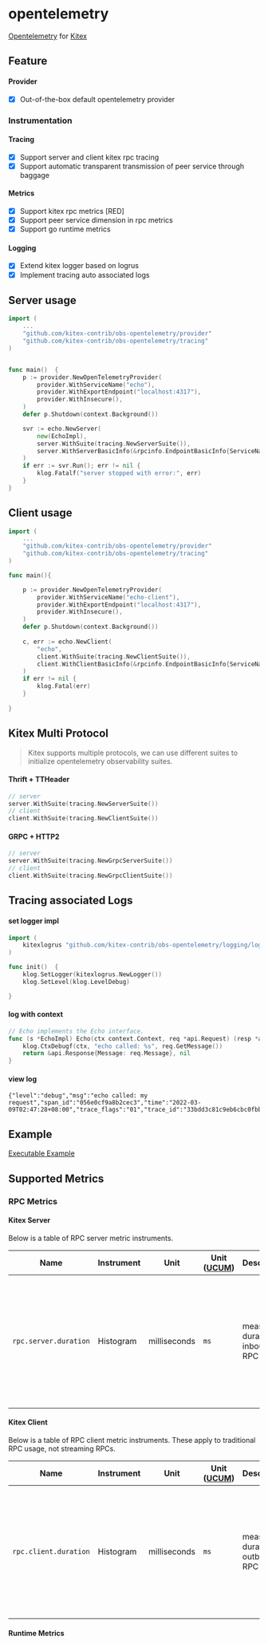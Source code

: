 # opentelemetry

[Opentelemetry](https://opentelemetry.io/) for [Kitex](https://github.com/cloudwego/kitex)

## Feature
#### Provider
- [x] Out-of-the-box  default opentelemetry provider

### Instrumentation

#### Tracing
- [x] Support server and client kitex rpc tracing
- [x] Support automatic transparent transmission of peer service through baggage

#### Metrics
- [x] Support kitex rpc metrics [RED]
- [x] Support peer service dimension in rpc metrics
- [x] Support go runtime metrics

#### Logging
- [x] Extend kitex logger based on logrus
- [x] Implement tracing auto associated logs

## Server usage
```go
import (
    ...
    "github.com/kitex-contrib/obs-opentelemetry/provider"
    "github.com/kitex-contrib/obs-opentelemetry/tracing"
)


func main()  {
    p := provider.NewOpenTelemetryProvider(
        provider.WithServiceName("echo"),
        provider.WithExportEndpoint("localhost:4317"),
        provider.WithInsecure(),
    )
    defer p.Shutdown(context.Background())

    svr := echo.NewServer(
        new(EchoImpl),
        server.WithSuite(tracing.NewServerSuite()),
        server.WithServerBasicInfo(&rpcinfo.EndpointBasicInfo{ServiceName: "echo"}),
    )
    if err := svr.Run(); err != nil {
        klog.Fatalf("server stopped with error:", err)
    } 	
}

```

## Client usage
```go
import (
    ...
    "github.com/kitex-contrib/obs-opentelemetry/provider"
    "github.com/kitex-contrib/obs-opentelemetry/tracing"
)

func main(){

    p := provider.NewOpenTelemetryProvider(
        provider.WithServiceName("echo-client"),
        provider.WithExportEndpoint("localhost:4317"),
        provider.WithInsecure(),
    )
    defer p.Shutdown(context.Background())
    
    c, err := echo.NewClient(
        "echo",
        client.WithSuite(tracing.NewClientSuite()),
        client.WithClientBasicInfo(&rpcinfo.EndpointBasicInfo{ServiceName: "echo-client"}),
    )
    if err != nil {
        klog.Fatal(err)
    }
	
}

```


## Kitex Multi Protocol
> Kitex supports multiple protocols, we can use different suites to initialize opentelemetry observability suites.
#### Thrift + TTHeader
```go
// server
server.WithSuite(tracing.NewServerSuite())
// client
client.WithSuite(tracing.NewClientSuite())
```

#### GRPC + HTTP2
```go
// server
server.WithSuite(tracing.NewGrpcServerSuite())
// client
client.WithSuite(tracing.NewGrpcClientSuite())
```



## Tracing associated Logs

#### set logger impl
```go
import (
    kitexlogrus "github.com/kitex-contrib/obs-opentelemetry/logging/logrus"
)

func init()  {
    klog.SetLogger(kitexlogrus.NewLogger())
    klog.SetLevel(klog.LevelDebug)

}
```

#### log with context

```go
// Echo implements the Echo interface.
func (s *EchoImpl) Echo(ctx context.Context, req *api.Request) (resp *api.Response, err error) {
	klog.CtxDebugf(ctx, "echo called: %s", req.GetMessage())
	return &api.Response{Message: req.Message}, nil
}
```

#### view log

```log
{"level":"debug","msg":"echo called: my request","span_id":"056e0cf9a8b2cec3","time":"2022-03-09T02:47:28+08:00","trace_flags":"01","trace_id":"33bdd3c81c9eb6cbc0fbb59c57ce088b"}
```


## Example

[Executable Example](https://github.com/cloudwego/kitex-examples/tree/main/opentelemetry)

## Supported Metrics

### RPC Metrics

#### Kitex Server

Below is a table of RPC server metric instruments.

| Name | Instrument | Unit | Unit ([UCUM](README.md#instrument-units)) | Description | Status | Streaming |
|------|------------|------|-------------------------------------------|-------------|--------|-----------|
| `rpc.server.duration` | Histogram  | milliseconds | `ms` | measures duration of inbound RPC | Recommended | N/A.  While streaming RPCs may record this metric as start-of-batch to end-of-batch, it's hard to interpret in practice. |

#### Kitex Client

Below is a table of RPC client metric instruments.  These apply to traditional
RPC usage, not streaming RPCs.

| Name | Instrument | Unit | Unit ([UCUM](README.md#instrument-units)) | Description | Status | Streaming |
|------|------------|------|-------------------------------------------|-------------|--------|-----------|
| `rpc.client.duration` | Histogram | milliseconds | `ms` | measures duration of outbound RPC | Recommended | N/A.  While streaming RPCs may record this metric as start-of-batch to end-of-batch, it's hard to interpret in practice. |

#### Runtime Metrics

